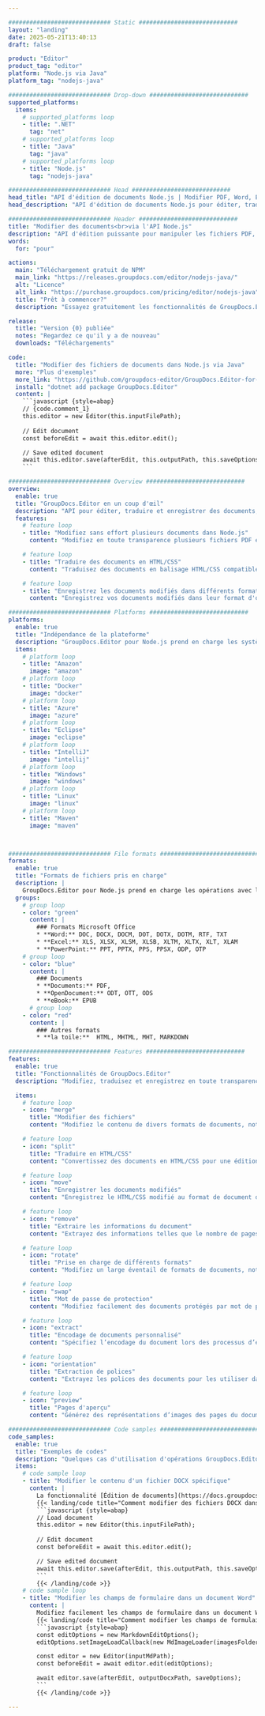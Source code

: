 ```yaml
---

############################# Static ############################
layout: "landing"
date: 2025-05-21T13:40:13
draft: false

product: "Editor"
product_tag: "editor"
platform: "Node.js via Java"
platform_tag: "nodejs-java"

############################# Drop-down ############################
supported_platforms:
  items:
    # supported_platforms loop
    - title: ".NET"
      tag: "net"
    # supported_platforms loop
    - title: "Java"
      tag: "java"
    # supported_platforms loop
    - title: "Node.js"
      tag: "nodejs-java"

############################# Head ############################
head_title: "API d'édition de documents Node.js | Modifier PDF, Word, Excel, EPUB"
head_description: "API d'édition de documents Node.js pour éditer, traduire et enregistrer des pages de documents aux formats PDF, Microsoft Word, Excel, présentations, Visio et image."

############################# Header ############################
title: "Modifier des documents<br>via l'API Node.js"
description: "API d'édition puissante pour manipuler les fichiers PDF, Microsoft Office, HTML et image."
words:
  for: "pour"

actions:
  main: "Téléchargement gratuit de NPM"
  main_link: "https://releases.groupdocs.com/editor/nodejs-java/"
  alt: "Licence"
  alt_link: "https://purchase.groupdocs.com/pricing/editor/nodejs-java"
  title: "Prêt à commencer?"
  description: "Essayez gratuitement les fonctionnalités de GroupDocs.Editor ou demandez une licence."

release:
  title: "Version {0} publiée"
  notes: "Regardez ce qu'il y a de nouveau"
  downloads: "Téléchargements"

code:
  title: "Modifier des fichiers de documents dans Node.js via Java"
  more: "Plus d'exemples"
  more_link: "https://github.com/groupdocs-editor/GroupDocs.Editor-for-Node.js-via-Java"
  install: "dotnet add package GroupDocs.Editor"
  content: |
    ```javascript {style=abap}   
    // {code.comment_1}
    this.editor = new Editor(this.inputFilePath);
        
    // Edit document
    const beforeEdit = await this.editor.edit();

    // Save edited document
    await this.editor.save(afterEdit, this.outputPath, this.saveOptions);
    ```

############################# Overview ############################
overview:
  enable: true
  title: "GroupDocs.Editor en un coup d'œil"
  description: "API pour éditer, traduire et enregistrer des documents, des diapositives et des diagrammes dans les applications Node.js."
  features:
    # feature loop
    - title: "Modifiez sans effort plusieurs documents dans Node.js"
      content: "Modifiez en toute transparence plusieurs fichiers PDF et Office avec la prise en charge d'un large éventail de formats. GroupDocs.Editor pour Node.js rend l'édition de documents rapide et sans tracas."

    # feature loop
    - title: "Traduire des documents en HTML/CSS"
      content: "Traduisez des documents en balisage HTML/CSS compatible avec les éditeurs WYSIWYG, permettant une édition de documents simple et efficace dans un environnement Web."

    # feature loop
    - title: "Enregistrez les documents modifiés dans différents formats"
      content: "Enregistrez vos documents modifiés dans leur format d'origine ou exportez-les vers d'autres formats tels que PDF, garantissant ainsi flexibilité et compatibilité."

############################# Platforms ############################
platforms:
  enable: true
  title: "Indépendance de la plateforme"
  description: "GroupDocs.Editor pour Node.js prend en charge les systèmes d'exploitation, frameworks et gestionnaires de packages suivants."
  items:
    # platform loop
    - title: "Amazon"
      image: "amazon"
    # platform loop
    - title: "Docker"
      image: "docker"
    # platform loop
    - title: "Azure"
      image: "azure"
    # platform loop
    - title: "Eclipse"
      image: "eclipse"
    # platform loop
    - title: "IntelliJ"
      image: "intellij"
    # platform loop
    - title: "Windows"
      image: "windows"
    # platform loop
    - title: "Linux"
      image: "linux"
    # platform loop
    - title: "Maven"
      image: "maven"



############################# File formats ############################
formats:
  enable: true
  title: "Formats de fichiers pris en charge"
  description: |
    GroupDocs.Editor pour Node.js prend en charge les opérations avec les [formats de fichiers](https://docs.groupdocs.com/editor/nodejs/supported-document-formats/) suivants.
  groups:
    # group loop
    - color: "green"
      content: |
        ### Formats Microsoft Office
        * **Word:** DOC, DOCX, DOCM, DOT, DOTX, DOTM, RTF, TXT
        * **Excel:** XLS, XLSX, XLSM, XLSB, XLTM, XLTX, XLT, XLAM
        * **PowerPoint:** PPT, PPTX, PPS, PPSX, ODP, OTP
    # group loop
    - color: "blue"
      content: |
        ### Documents
        * **Documents:** PDF, 
        * **OpenDocument:** ODT, OTT, ODS
        * **eBook:** EPUB
      # group loop
    - color: "red"
      content: |
        ### Autres formats
        * **la toile:**  HTML, MHTML, MHT, MARKDOWN

############################# Features ############################
features:
  enable: true
  title: "Fonctionnalités de GroupDocs.Editor"
  description: "Modifiez, traduisez et enregistrez en toute transparence des documents PDF et Office."

  items:
    # feature loop
    - icon: "merge"
      title: "Modifier des fichiers"
      content: "Modifiez le contenu de divers formats de documents, notamment PDF, DOCX, XLSX, PPTX, etc."

    # feature loop
    - icon: "split"
      title: "Traduire en HTML/CSS"
      content: "Convertissez des documents en HTML/CSS pour une édition facile avec des éditeurs WYSIWYG comme CKEditor ou TinyMCE."

    # feature loop
    - icon: "move"
      title: "Enregistrer les documents modifiés"
      content: "Enregistrez le HTML/CSS modifié au format de document d'origine ou exportez-le au format PDF."

    # feature loop
    - icon: "remove"
      title: "Extraire les informations du document"
      content: "Extrayez des informations telles que le nombre de pages, la taille et l'état de cryptage des documents."

    # feature loop
    - icon: "rotate"
      title: "Prise en charge de différents formats"
      content: "Modifiez un large éventail de formats de documents, notamment des fichiers Microsoft Office, des PDF, etc."

    # feature loop
    - icon: "swap"
      title: "Mot de passe de protection"
      content: "Modifiez facilement des documents protégés par mot de passe."

    # feature loop
    - icon: "extract"
      title: "Encodage de documents personnalisé"
      content: "Spécifiez l’encodage du document lors des processus d’édition et d’enregistrement."

    # feature loop
    - icon: "orientation"
      title: "Extraction de polices"
      content: "Extrayez les polices des documents pour les utiliser dans le processus d'édition."

    # feature loop
    - icon: "preview"
      title: "Pages d'aperçu"
      content: "Générez des représentations d’images des pages du document pour mieux comprendre le contenu et la structure."

############################# Code samples ############################
code_samples:
  enable: true
  title: "Exemples de codes"
  description: "Quelques cas d'utilisation d'opérations GroupDocs.Editor typiques pour Node.js."
  items:
    # code sample loop
    - title: "Modifier le contenu d'un fichier DOCX spécifique"
      content: |
        La fonctionnalité [Édition de documents](https://docs.groupdocs.com/editor/nodejs/edit-document/) vous permet de charger, de modifier et d'enregistrer des fichiers DOCX. Voici un exemple de la façon de réaliser l'édition de documents à l'aide de Node.js :
        {{< landing/code title="Comment modifier des fichiers DOCX dans Node.js">}}
        ```javascript {style=abap}   
        // Load document
        this.editor = new Editor(this.inputFilePath);
        
        // Edit document
        const beforeEdit = await this.editor.edit();

        // Save edited document
        await this.editor.save(afterEdit, this.outputPath, this.saveOptions);
        ```
        {{< /landing/code >}}
    # code sample loop
    - title: "Modifier les champs de formulaire dans un document Word"
      content: |
        Modifiez facilement les champs de formulaire dans un document Word à l'aide de GroupDocs.Editor pour Node.js. Voici comment modifier les champs de formulaire dans un document Word à l'aide de Node.js :
        {{< landing/code title="Comment modifier les champs de formulaire dans un document Word à l'aide de GroupDocs.Editor pour Node.js">}}
        ```javascript {style=abap}   
        const editOptions = new MarkdownEditOptions();
        editOptions.setImageLoadCallback(new MdImageLoader(imagesFolder));

        const editor = new Editor(inputMdPath);
        const beforeEdit = await editor.edit(editOptions);

        await editor.save(afterEdit, outputDocxPath, saveOptions);
        ```
        {{< /landing/code >}}

---
```

